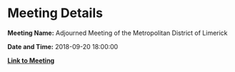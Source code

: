 # Meeting Details

**Meeting Name:** Adjourned Meeting of the Metropolitan District of Limerick

**Date and Time:** 2018-09-20 18:00:00

**[Link to Meeting](https://www.limerick.ie/council/whats-on/adjourned-meeting-metropolitan-district-limerick)**

